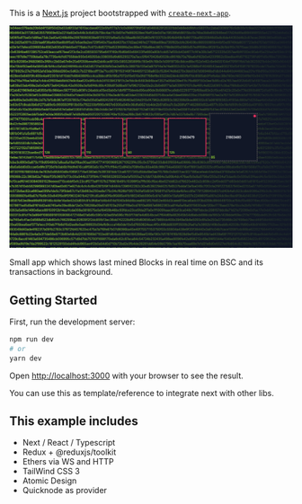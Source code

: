 This is a [Next.js](https://nextjs.org/) project bootstrapped with [`create-next-app`](https://github.com/zeit/next.js/tree/canary/packages/create-next-app).

![alt text](preview.png)

Small app which shows last mined Blocks in real time on BSC and its transactions in background.

## Getting Started

First, run the development server:

```bash
npm run dev
# or
yarn dev
```

Open [http://localhost:3000](http://localhost:3000) with your browser to see the result.

You can use this as template/reference to integrate next with other libs.

## This example includes

- Next / React / Typescript
- Redux + @reduxjs/toolkit
- Ethers via WS and HTTP 
- TailWind CSS 3
- Atomic Design
- Quicknode as provider

